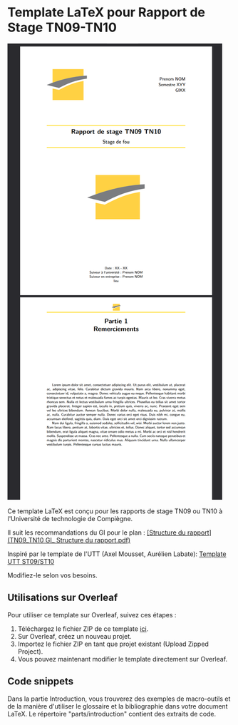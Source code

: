 # Template LaTeX pour Rapport de Stage TN09-TN10
![](https://github.com/GuillaumeHERMOSO/Rapport-TN09-TN10-LaTeX-UTC/blob/main/rapport.png)

Ce template LaTeX est conçu pour les rapports de stage TN09 ou TN10 à l'Université de technologie de Compiègne. 

Il suit les recommandations du GI pour le plan : [[Structure du rapport](TN09_TN10 GI_ Structure du rapport.pdf)](https://github.com/GuillaumeHERMOSO/Rapport-TN09-TN10-LaTeX-UTC/blob/main/TN09_TN10%20GI_%20Structure%20du%20rapport.pdf)


Inspiré par le template de l'UTT (Axel Mousset, Aurélien Labate): [Template UTT ST09/ST10](https://www.overleaf.com/latex/templates/utt-st09-slash-st10/kwpzjqwhtqjt)


Modifiez-le selon vos besoins.

## Utilisations sur Overleaf

Pour utiliser ce template sur Overleaf, suivez ces étapes :

1. Téléchargez le fichier ZIP de ce template [ici](https://github.com/GuillaumeHERMOSO/Rapport-TN09-TN10-LaTeX-UTC/archive/refs/heads/main.zip).
2. Sur Overleaf, créez un nouveau projet.
3. Importez le fichier ZIP en tant que projet existant (Upload Zipped Project).
4. Vous pouvez maintenant modifier le template directement sur Overleaf.


## Code snippets
Dans la partie Introduction, vous trouverez des exemples de macro-outils et de la manière d'utiliser le glossaire et la bibliographie dans votre document LaTeX. Le répertoire "parts/introduction" contient des extraits de code.

